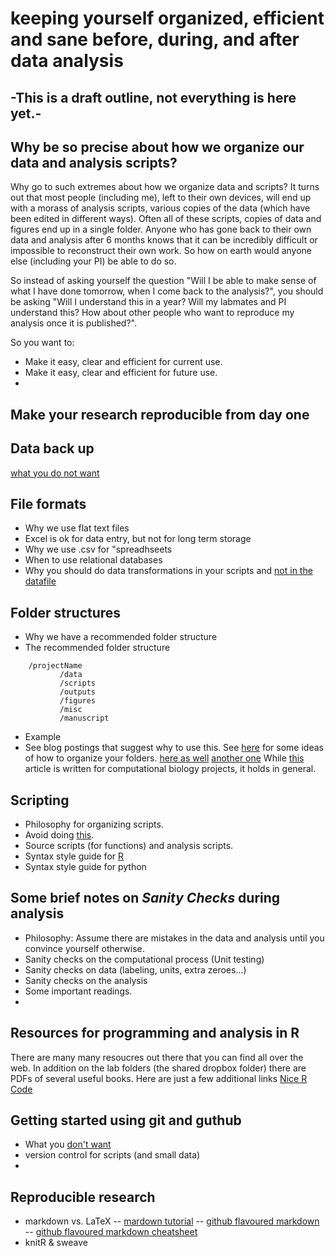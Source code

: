 keeping yourself organized, efficient and sane before, during, and after data analysis
===========================================================

## -This is a draft outline, not everything is here yet.-

## Why be so precise about how we organize our data and analysis scripts?
Why go to such extremes about how we organize data and scripts? It turns out that most people (including me), left to their own devices, will end up with a morass of analysis scripts, various copies of the data (which have been edited in different ways).  Often all of these scripts, copies of data and figures end up in a single folder. Anyone who has gone back to their own data and analysis after 6 months knows that it can be incredibly difficult or impossible to reconstruct their own work. So how on earth would anyone else (including your PI) be able to do so.

So instead of asking yourself the question "Will I be able to make sense of what I have done tomorrow, when I come back to the analysis?", you should be asking "Will I understand this in a year? Will my labmates and PI understand this? How about other people who want to reproduce my analysis once it is published?".

So you want to:
- Make it easy, clear and efficient for current use.
- Make it easy, clear and efficient for future use.
- 
## Make your research reproducible from day one

## Data back up
[what you do not want](http://www.phdcomics.com/comics/archive.php?comicid=382)

## File formats
- Why we use flat text files
- Excel is ok for data entry, but not for long term storage
- Why we use .csv for "spreadhseets
- When to use relational databases
- Why you should do data transformations in your scripts and [not in the datafile](http://www.phdcomics.com/comics/archive.php?comicid=1323)

## Folder structures
- Why we have a recommended folder structure
- The recommended folder structure

```
    /projectName
           /data
           /scripts
           /outputs
           /figures
           /misc
           /manuscript
```           
- Example
- See blog postings that suggest why to use this.
 See [here](http://nicercode.github.io/blog/2013-04-05-projects/) for some ideas of how to organize your folders.
 [here as well](http://www.carlboettiger.info/2012/05/06/research-workflow.html)
[another one](http://www.sciencesurvivalblog.com/research-and-education/organizing-your-results_2920)
While [this](http://dx.plos.org/10.1371/journal.pcbi.1000424) article is written for computational biology projects, it holds in general.

## Scripting
- Philosophy for organizing scripts.
- Avoid doing [this](http://www.phdcomics.com/comics/archive.php?comicid=1323). 
- Source scripts (for functions) and analysis scripts.
- Syntax style guide for [R](https://www.msu.edu/~idworkin/ZOL851_style_guide.html)
- Syntax style guide for python

## Some brief notes on *Sanity Checks* during analysis
- Philosophy: Assume there are mistakes in the data and analysis until you convince yourself otherwise.
- Sanity checks on the computational process (Unit testing)
- Sanity checks on data (labeling, units, extra zeroes...)
- Sanity checks on the analysis
- Some important readings.
- 

## Resources for programming and analysis in R
 There are many many resoucres out there that you can find all over the web. In addition on the lab folders (the shared dropbox folder) there are PDFs of several useful books. Here are just a few additional links
[Nice R Code](http://nicercode.github.io/)

## Getting started using git and guthub
- What you [don't want](http://www.phdcomics.com/comics/archive.php?comicid=382)
- version control for scripts (and small data)
- 

## Reproducible research
- markdown vs. LaTeX
-- [mardown tutorial](http://daringfireball.net/projects/markdown/)
-- [github flavoured markdown](https://help.github.com/articles/github-flavored-markdown)
-- [github flavoured markdown cheatsheet](https://github.com/adam-p/markdown-here/wiki/Markdown-Cheatsheet)
- knitR & sweave


